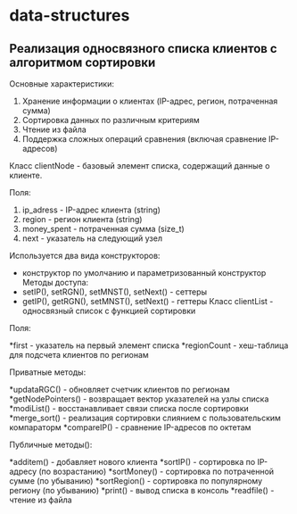 # data-structures
## Реализация односвязного списка клиентов с алгоритмом сортировки
Основные характеристики:
  1. Хранение информации о клиентах (IP-адрес, регион, потраченная сумма)
  2. Сортировка данных по различным критериям
  3. Чтение из файла
  4. Поддержка сложных операций сравнения (включая сравнение IP-адресов)
     
Класс clientNode - базовый элемент списка, содержащий данные о клиенте.

Поля:
  1. ip_adress - IP-адрес клиента (string)
  2. region - регион клиента (string)
  3. money_spent - потраченная сумма (size_t)
  4. next - указатель на следующий узел

Используется два вида конструкторов:
  * конструктор по умолчанию и параметризованный конструктор
Методы доступа:
  * setIP(), setRGN(), setMNST(), setNext() - сеттеры
  * getIP(), getRGN(), setMNST(), setNext() - геттеры
Класс clientList - односвязный список с функцией сортировки

Поля:

  *first - указатель на первый элемент списка
  *regionCount - хеш-таблица для подсчета клиентов по регионам
  
Приватные методы:

  *updataRGC() - обновляет счетчик клиентов по регионам
  *getNodePointers() - возвращает вектор указателей на узлы списка
  *modiList() - восстанавливает связи списка после сортировки
  *merge_sort() - реализация сортировки слиянием с пользовательским компараторм
  *compareIP() - сравнение IP-адресов по октетам
  
Публичные методы():

  *additem() - добавляет нового клиента
  *sortIP() - сортировка по IP-адресу (по возрастанию)
  *sortMoney() - сортировка по потраченной сумме (по убыванию)
  *sortRegion() - сортировка по популярному региону (по убыванию)
  *print() - вывод списка в консоль
  *readfile() - чтение из файла

